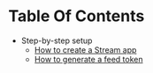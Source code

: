 # Table Of Contents

-   Step-by-step setup
    -   [How to create a Stream app](create-stream-app.md)
    -   [How to generate a feed token](server-side-token.md)
